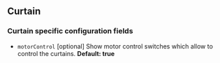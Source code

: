 ## Curtain

### Curtain specific configuration fields
- `motorControl` [optional]
Show motor control switches which allow to control the curtains. **Default: true**
